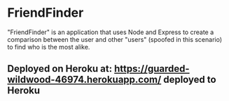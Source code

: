 # FriendFinder

"FriendFinder" is an application that uses Node and Express to create a comparison between the user and other "users" (spoofed in this scenario) to find who is the most alike.

## Deployed on Heroku at: https://guarded-wildwood-46974.herokuapp.com/ deployed to Heroku



